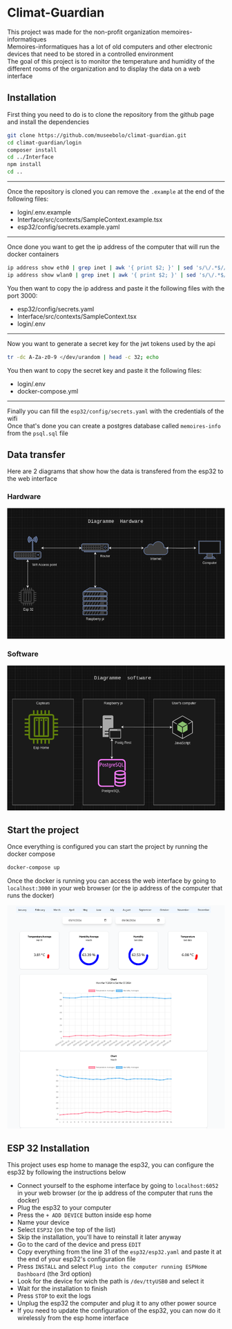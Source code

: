 [Info]: <> (
	All the information that are likely to need to be updated have a comment above them like this one
)
# Climat-Guardian
This project was made for the non-profit organization memoires-informatiques\
Memoires-informatiques has a lot of old computers and other electronic devices that need to be stored in a controlled environment\
The goal of this project is to monitor the temperature and humidity of the different rooms of the organization and to display the data on a web interface

## Installation
First thing you need to do is to clone the repository from the github page and install the dependencies
```bash
git clone https://github.com/museebolo/climat-guardian.git
cd climat-guardian/login
composer install
cd ../Interface
npm install
cd ..
```

---
[Info]: <> (
	This is the list of all the files that end with .example
)
Once the repository is cloned you can remove the `.example` at the end of the following files:
- login/.env.example
- Interface/src/contexts/SampleContext.example.tsx
- esp32/config/secrets.example.yaml

---
Once done you want to get the ip address of the computer that will run the docker containers
```bash
ip address show eth0 | grep inet | awk '{ print $2; }' | sed 's/\/.*$//'
ip address show wlan0 | grep inet | awk '{ print $2; }' | sed 's/\/.*$//'
```

[Info]: <> (
	This is the list of all the files that require to know the ip address of the computer
)
You then want to copy the ip address and paste it the following files with the port 3000:
- esp32/config/secrets.yaml
- Interface/src/contexts/SampleContext.tsx
- login/.env

---
Now you want to generate a secret key for the jwt tokens used by the api
```bash
tr -dc A-Za-z0-9 </dev/urandom | head -c 32; echo
```

[Info]: <> (
	This is the list of all the files that require to know the jwt secret key
)
You then want to copy the secret key and paste it the following files:
- login/.env
- docker-compose.yml

---
Finally you can fill the `esp32/config/secrets.yaml` with the credentials of the wifi\
Once that's done you can create a postgres database called `memoires-info` from the `psql.sql` file

## Data transfer
Here are 2 diagrams that show how the data is transfered from the esp32 to the web interface
### Hardware
![hardware](/assets/hardware-diagram.png)
### Software
![software](/assets/software-diagram.png)

## Start the project
Once everything is configured you can start the project by running the docker compose
```bash
docker-compose up
```
Once the docker is running you can access the web interface by going to `localhost:3000` in your web browser (or the ip address of the computer that runs the docker)

![web interface](/assets/dashboard.png)

## ESP 32 Installation
This project uses esp home to manage the esp32, you can configure the esp32 by following the instructions below
- Connect yourself to the esphome interface by going to `localhost:6052` in your web browser (or the ip address of the computer that runs the docker)
- Plug the esp32 to your computer
- Press the `+ ADD DEVICE` button inside esp home
- Name your device
- Select `ESP32` (on the top of the list)
- Skip the installation, you'll have to reinstall it later anyway
- Go to the card of the device and press `EDIT`
- Copy everything from the line 31 of the `esp32/esp32.yaml` and paste it at the end of your esp32's configuration file
- Press `INSTALL` and select `Plug into the computer running ESPHome Dashboard` (the 3rd option)
- Look for the device for wich the path is `/dev/ttyUSB0` and select it
- Wait for the installation to finish
- Press `STOP` to exit the logs
- Unplug the esp32 the computer and plug it to any other power source
- If you need to update the configuration of the esp32, you can now do it wirelessly from the esp home interface

